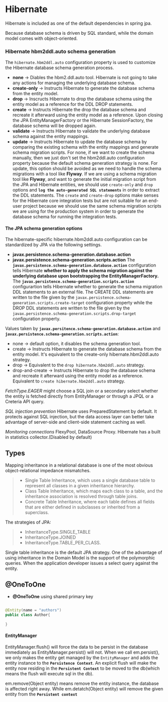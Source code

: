 # **Hibernate**

Hibernate is included as one of the default dependencies in spring jpa.

Because database schema is driven by SQL standard, while the domain model comes with object-oriented.

### Hibernate hbm2ddl.auto schema generation
The `hibernate.hbm2ddl.auto` configuration property is used to customize the Hibernate database schema generation process.
* **none** -> Diables the hbm2.ddl.auto tool. Hibernate is not going to take any actions for managing the underlying database schema.
* **create-only** -> Instructs Hibernate to generate the database schema from the entity model.
* **drop** -> Inscructs Hibernate to drop the database schema using the entity model as a reference for the DDL DROP statements.
* **create** -> Instructs Hibernate the drop the database schema and recreate it afterward using the entity model as a reference. Upon closing the JPA EntityManagerFactory or the Hibernate SessionFactory, the database schema will be dropped again.
* **validate** -> Instructs Hibernate to validate the underlying database schema against the entity mappings.
* **update** -> Instructs Hibernate to update the database schema by comparing the existing schema with the entity mappings and generate schema migration scripts.
For none, if we want to create the schema manually, then we just don't set the hbm2ddl.auto configuration property because the default schema generation strategy is none.
For update, this option should be avoided as we need to handle the schema migrations with a tool like **Flyway**.
If we are using a schema migration tool like **Flyway**, and want to generate the initial migration script from the JPA and Hibernate entities, we should use `create-only` and `drop` options and **`log the auto-generated SQL statements`** in order to extract the DDL statements.
The `create` and `create-drop` options make senses for the Hibernate core integration tests but are not suitable for an end-user project because we should use the same schema migration scripts we are using for the production system in order to generate the database schema for running the integration tests.

#### The JPA schema generation options
The hibernate-specific hibernate.hbm2ddl.auto configuration can be standardized by JPA via the following settings.
* **javax.persistence.schema-generation.database.action**
* **javax.persistence.schema-generation.scripts.action**
The **`javax.persistence.schema-generation.database.action`** configuration tells Hibernate **whether to apply the schema migration against the underlying database upon bootstrapping the EntityManagerFactory.**
The **`javax.persistence.schema-generation.scripts.action`** configurartion tells Hibernate whether to generate the schema migration DDL statements to an external file. The CREATE DDL statements are written to the file given by the `javax.persistence.schema-generation.scripts.create-target` configuration property while the DROP DDL statements are written to the file given by the `javax.persistence.schema-generation.scripts.drop-target` configuration property.

Values taken by **`javax.persitence.schema-generation.database.action`** and **`javax.persistence.schema-generation.scripts.action`**:
* none -> default option, it disables the schema generation tool.
* create -> Instructs Hibernate to generate the database schema from the entity model. It's equivalent to the create-only hibernate.hbm2ddl.auto strategy.
* drop -> Equivalent to the `drop hibernate.hbm2ddl.auto` strategy.
* drop-and-create -> Instructs Hibernate to drop the database schema and recreate it afterward using the entity model as a reference. Equivalent to `create hibernate.hbm2ddl.auto` strategy.

*FetchType.EAGER* might choose a SQL join or a secondary select whether the entity is fetched directly from EntityManager or through a JPQL or a Creteria API query.

*SQL injection prevention* Hibernate uses PreparedStatement by default. It protects against SQL injection, but the data access layer can better take advantage of server-side and client-side statement caching as well.

*Monitoring connections* FlexyPool, DataSource Proxy. Hibernate has a built in statistics collector.(Disabled by default)

## Types


Mapping inheritance in a relational database is one of the most obvious object-relational impedance mismatches.
> - Single Table Inheritance, which uses a single database table to represent all classes in a given inheritance hierarchy.
> - Class Table Inheritance, which maps each class to a table, and the inheritance association is resolved through table joins.
> - Concrete Table Inheritance, where each table defines all fields that are either defined in subclasses or inherited from a superclass.

The strategies of JPA:
> - InheritanceType.SINGLE_TABLE
> - InheritanceType.JOINED
> - InheritanceType.TABLE_PER_CLASS.

Single table inheritance is the default JPA strategy.
One of the advantage of using inheritance in the Domain Model is the support of the polymorphic queries. When the application developer issues a select query against the entity.


## @OneToOne 
* **@OneToOne** using shared primary key
```java

@Entity(name = "authors")
public class Author{
    
}
```

#### EntityManager
EntityManager.flush() will force the data to be persist in the database immediately as EntityManager.persist() will not.
When we call em.persist(), we only makes the entity get managed by the `EntityManager` and adds the entity instance to the **`Persistence Context`**. An explicit flush will make the entity now residing in the **`Persistent Context`** to be moved to the db(which means the flush will execute sql in the db).

em.remove(Object entity) means remove the entity instance, the database is affected right away. While em.detatch(Object entity) will remove the given entity from the **`Persistent context`**

